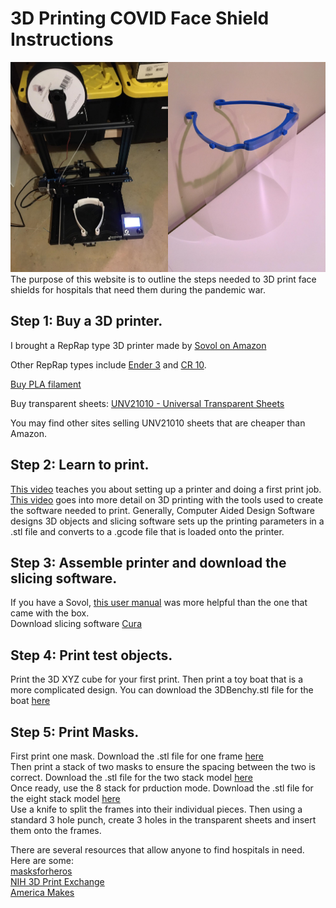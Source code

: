 # 3D Printing COVID Face Shield Instructions  
![Making Face Shields](/assests/mask.png)
The purpose of this website is to outline the steps needed to 3D print face shields for hospitals that need them during the pandemic war.  

## Step 1: Buy a 3D printer.   
I brought a RepRap type 3D printer made by [Sovol on Amazon](https://www.amazon.com/dp/B07TMLJS8Z/ref=cm_sw_r_apa_i_YAZKEbT34FYV3)  

Other RepRap types include [Ender 3](https://www.amazon.com/Comgrow-Creality-Printer-Upgrade-Certified/dp/B07GYRQVYV) and [CR 10](https://www.amazon.com/Official-Creality-3D-Printer-12x12x15-5/dp/B07LG2K55Q/ref=sr_1_2?dchild=1&keywords=cr10+3d+printer&qid=1588033169&s=industrial&sr=1-2).  

[Buy PLA filament](https://www.amazon.com/dp/B07R1SJCL6/ref=cm_sw_r_apa_i_xHZKEbFY30JT3)  

Buy transparent sheets: [UNV21010 - Universal Transparent Sheets](https://www.amazon.com/gp/product/B074QXD918/ref=ppx_yo_dt_b_asin_title_o00_s00?ie=UTF8&psc=1)  

You may find other sites selling UNV21010 sheets that are cheaper than Amazon.  
## Step 2: Learn to print.  
[This video](https://www.youtube.com/watch?v=T-Z3GmM20JM) teaches you about setting up a printer and doing a first print job. 
[This video](https://www.youtube.com/watch?v=3LBTkLsjHGQ) goes into more detail on 3D printing with the tools used to create the software needed to print. Generally, Computer Aided Design Software designs 3D objects and slicing software sets up the printing parameters in a .stl file and converts to a .gcode file that is loaded onto the printer.  

## Step 3: Assemble printer and download the slicing software.    
If you have a Sovol, [this user manual](https://drive.google.com/file/d/1Jwcd8sjB3ZGyrze-Ci5c0DzP0ElAvcmj/view) was more helpful than the one that came with the box.   
Download slicing software [Cura](https://ultimaker.com/software/ultimaker-cura)  

## Step 4: Print test objects. 
Print the 3D XYZ cube for your first print. Then print a toy boat that is a more complicated design. You can download the 3DBenchy.stl file for the boat  [here](https://www.thingiverse.com/thing:763622/files)    

## Step 5: Print Masks.
First print one mask. Download the .stl file for one frame [here]( https://github.com/alexmaccalman/3DPrintedCOVIDShields.io/raw/master/assests/1_letter_3-hole.stl
)  
Then print a stack of two masks to ensure the spacing between the two is correct. Download the .stl file for the two stack model [here]( https://github.com/alexmaccalman/3DPrintedCOVIDShields.io/raw/master/assests/2_stack_24mm.stl)  
Once ready, use the 8 stack for prduction mode. Download the .stl file for the eight stack model [here]( https://github.com/alexmaccalman/3DPrintedCOVIDShields.io/raw/master/assests/8_stack_24mm.stl)  
Use a knife to split the frames into their individual pieces. Then using a standard 3 hole punch, create 3 holes in the transparent sheets and insert them onto the frames.

There are several resources that allow anyone to find hospitals in need. Here are some:  
[masksforheros](https://www.masksforheroes.com/)  
[NIH 3D Print Exchange](https://3dprint.nih.gov/)  
[America Makes](https://www.americamakes.us/statement-on-covid-19/)  



